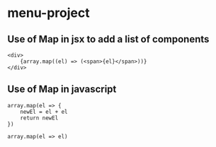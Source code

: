 # menu-project

## Use of Map in jsx to add a list of components

```
<div>
    {array.map((el) => (<span>{el}</span>))}
</div>
```

## Use of Map in javascript

```
array.map(el => {
    newEl = el + el
    return newEl
})
```

```
array.map(el => el)
```
